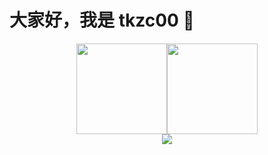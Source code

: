 # 大家好，我是 tkzc00 👋

<div align="center"><img src="https://github-readme-stats.vercel.app/api/top-langs/?username=zktkzc&layout=compact&locale=cn" height=145/></span><span><img src="https://github-readme-stats.vercel.app/api?username=zktkzc&count_private=true&show_icons=true&locale=cn" height=145/></div>

<div align="center"> <img src="https://github-readme-streak-stats.herokuapp.com/?user=zktkzc" /> </div>
